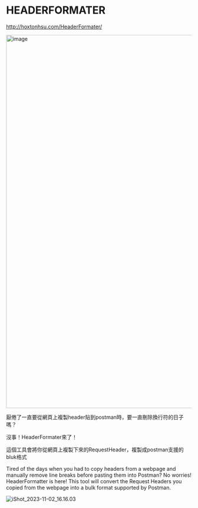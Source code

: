 # HEADERFORMATER

http://hoxtonhsu.com/HeaderFormater/

<img width="1012" alt="image" src="https://github.com/Hoxton019030/HeaderFormater/assets/98711945/3173d84c-7624-4200-81c0-e0bfaf5eefad">

厭倦了一直要從網頁上複製header貼到postman時，要一直刪除換行符的日子嗎？

沒事！HeaderFormater來了！

這個工具會將你從網頁上複製下來的RequestHeader，複製成postman支援的bluk格式

Tired of the days when you had to copy headers from a webpage and manually remove line breaks before pasting them into Postman?
No worries! HeaderFormatter is here! 
This tool will convert the Request Headers you copied from the webpage into a bulk format supported by Postman.



![iShot_2023-11-02_16.16.03](https://i.imgur.com/HMvtnnB.gif)



